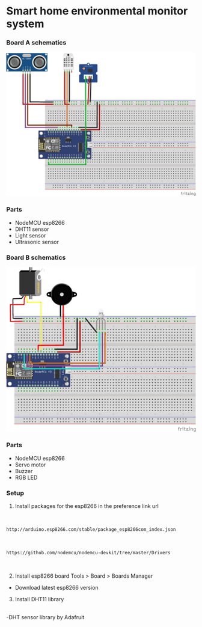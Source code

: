 # Smart home environmental monitor system

### Board A schematics
![Board B](Board%20A%20schematics.png)
### Parts
- NodeMCU esp8266
- DHT11 sensor
- Light sensor
- Ultrasonic sensor
  
### Board B schematics
![Board A](Board%20B%20schematics.png)
### Parts
- NodeMCU esp8266
- Servo motor
- Buzzer
- RGB LED
  
### Setup
1. Install packages for the esp8266 in the preference link url
<br>

```bash
http://arduino.esp8266.com/stable/package_esp8266com_index.json
```

<br>

```bash
https://github.com/nodemcu/nodemcu-devkit/tree/master/Drivers
```
<br>

2. Install esp8266 board
Tools > Board > Boards Manager
- Download latest esp8266 version

3. Install DHT11 library
<br>
-DHT sensor library by Adafruit

